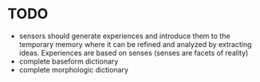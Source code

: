 # TODO

- sensors should generate experiences and introduce them to the temporary memory where it can be refined and analyzed 
  by extracting ideas. Experiences are based on senses (senses are facets of reality)
- complete baseform dictionary
- complete morphologic dictionary